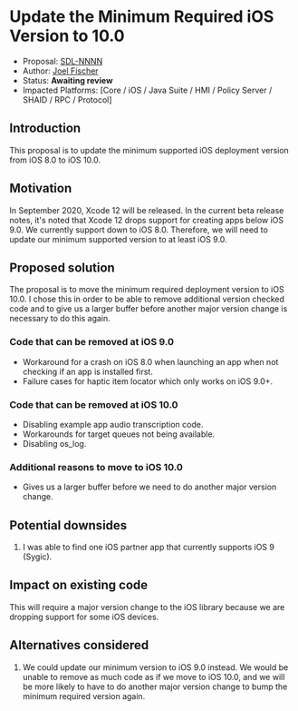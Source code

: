 # Update the Minimum Required iOS Version to 10.0
* Proposal: [SDL-NNNN](nnnn-ios-update-minimum-version-ios10.md)
* Author: [Joel Fischer](https://github.com/joeljfischer)
* Status: **Awaiting review**
* Impacted Platforms: [Core / iOS / Java Suite / HMI / Policy Server / SHAID / RPC / Protocol]

## Introduction
This proposal is to update the minimum supported iOS deployment version from iOS 8.0 to iOS 10.0.

## Motivation
In September 2020, Xcode 12 will be released. In the current beta release notes, it's noted that Xcode 12 drops support for creating apps below iOS 9.0. We currently support down to iOS 8.0. Therefore, we will need to update our minimum supported version to at least iOS 9.0.

## Proposed solution
The proposal is to move the minimum required deployment version to iOS 10.0. I chose this in order to be able to remove additional version checked code and to give us a larger buffer before another major version change is necessary to do this again.

### Code that can be removed at iOS 9.0
* Workaround for a crash on iOS 8.0 when launching an app when not checking if an app is installed first.
* Failure cases for haptic item locator which only works on iOS 9.0+.

### Code that can be removed at iOS 10.0
* Disabling example app audio transcription code.
* Workarounds for target queues not being available.
* Disabling os_log.

### Additional reasons to move to iOS 10.0
* Gives us a larger buffer before we need to do another major version change.

## Potential downsides
1. I was able to find one iOS partner app that currently supports iOS 9 (Sygic).

## Impact on existing code
This will require a major version change to the iOS library because we are dropping support for some iOS devices.

## Alternatives considered
1. We could update our minimum version to iOS 9.0 instead. We would be unable to remove as much code as if we move to iOS 10.0, and we will be more likely to have to do another major version change to bump the minimum required version again.

